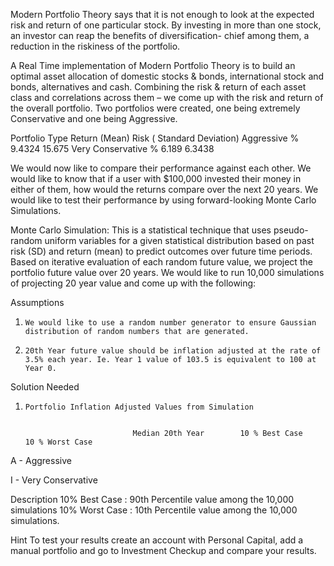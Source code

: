 Modern Portfolio Theory says that it is not enough to look at the expected risk and return of one particular stock. By investing in more than one stock, an investor can reap the benefits of diversification- chief among them, a reduction in the riskiness of the portfolio.
 
A Real Time implementation of Modern Portfolio Theory is to build an optimal asset allocation of domestic stocks & bonds, international stock and bonds, alternatives and cash. Combining the risk & return of each asset class and correlations across them – we come up with the risk and return of the overall portfolio.  Two portfolios were created, one being extremely Conservative and one being Aggressive.
 
Portfolio Type                Return (Mean)                Risk ( Standard Deviation)
Aggressive                      % 9.4324                         15.675
Very Conservative               % 6.189                           6.3438
 
We would now like to compare their performance against each other. We would like to know that if a user with $100,000 invested their money in either of them, how would the returns compare over the next 20 years. We would like to test their performance by using forward-looking Monte Carlo Simulations.
 
Monte Carlo Simulation:
This is a statistical technique that uses pseudo-random uniform variables for a given statistical distribution based on past risk (SD) and return (mean) to predict outcomes over future time periods. Based on iterative evaluation of each random future value, we project the portfolio future value over 20 years. We would like to run 10,000 simulations of projecting 20 year value and come up with the following:
 
Assumptions
1.     We would like to use a random number generator to ensure Gaussian distribution of random numbers that are generated.
 
2.     20th Year future value should be inflation adjusted at the rate of 3.5% each year. Ie. Year 1 value of 103.5 is equivalent to 100 at Year 0.
 
Solution Needed
 
1.     Portfolio Inflation Adjusted Values from Simulation
 

                               Median 20th Year        10 % Best Case          10 % Worst Case
A - Aggressive 

I - Very Conservative
 
 
 
 
Description
10% Best Case                       :   90th Percentile value among the 10,000 simulations
10% Worst Case                     :  10th Percentile value among the 10,000 simulations.
 
Hint
To test your results create an account with Personal Capital, add a manual portfolio and go to Investment Checkup and compare your results.  

